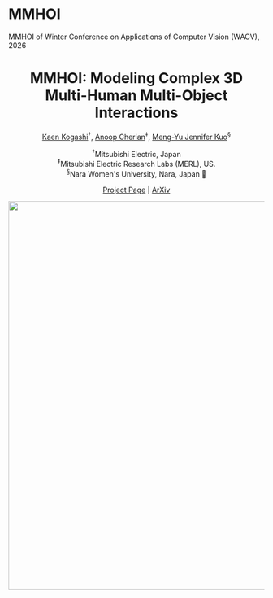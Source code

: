 # MMHOI
MMHOI of Winter Conference on Applications of Computer Vision (WACV), 2026

<p align="center">
  <h1 align="center">MMHOI: Modeling Complex 3D Multi-Human Multi-Object Interactions</h1>

  <p align="center">
    <a href="https://www.linkedin.com/in/kaen-kogashi-583a7b152/">Kaen Kogashi</a><sup>&dagger;</sup>,
    <a href="https://users.cecs.anu.edu.au/~cherian/">Anoop Cherian</a><sup>&Dagger;</sup>,  
    <a href="https://jk-vision.github.io/">Meng-Yu Jennifer Kuo</a><sup>&#167;</sup>
  </p>

  <p align="center">
    <sup>&dagger;</sup>Mitsubishi Electric, Japan </div>
    <br><sup>&Dagger;</sup>Mitsubishi Electric Research Labs (MERL), US.
    <br><sup>&#167;</sup>Nara Women's University, Nara, Japan &#129420;
  </p>

  <p align="center">
    <a href="https://jk-vision.github.io/project/mmhoi/mmhoi.html">Project Page</a> |  <a href="">ArXiv</a>
  </p>

  <div align="center"> 
    <img width="2734" height="764" alt="mmhoi" src="https://github.com/user-attachments/assets/bae38d33-44a2-4dd5-b0a6-31ff124d79df" />
  </div>

  

